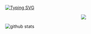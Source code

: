 [![Typing SVG](https://readme-typing-svg.demolab.com?font=Jacquarda+Bastarda+9&pause=1000&center=true&width=435&lines=++++++Hello%2C+I'm+Swenn%2C+a+42+student+%F0%9F%A6%88;This+is+my+repo+!+%F0%9F%A6%88)](https://git.io/typing-svg)

<p align="center">
  <a href="https://skillicons.dev">
    <img src="https://skillicons.dev/icons?i=c,vim,linux" />
  </a>
</p>

  <img alt="github stats" src="https://pixel-profile-ui.vercel.app/api/github-stats?username=swenn-padawan&screen_effect=true&include_all_commits=true&pixelate_avatar=true&theme=fuji&theme=fuji&color=%23ffffffFF">
</picture>
